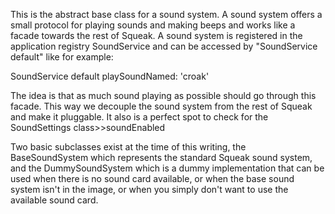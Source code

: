 This is the abstract base class for a sound system. A sound system offers a small protocol for playing sounds and making beeps and works like a facade towards the rest of Squeak. A sound system is registered in the application registry SoundService and can be accessed by "SoundService default" like for example:

SoundService default playSoundNamed: 'croak'

The idea is that as much sound playing as possible should go through this facade. This way we decouple the sound system from the rest of Squeak and make it pluggable. It also is a perfect spot to check for the SoundSettings class>>soundEnabled

Two basic subclasses exist at the time of this writing, the BaseSoundSystem which represents the standard Squeak sound system, and the DummySoundSystem which is a dummy implementation that can be used when there is no sound card available, or when the base sound system isn't in the image, or when you simply don't want to use the available sound card.